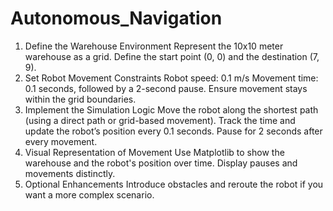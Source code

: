 # Autonomous_Navigation
1. Define the Warehouse Environment
Represent the 10x10 meter warehouse as a grid.
Define the start point (0, 0) and the destination (7, 9).
2. Set Robot Movement Constraints
Robot speed: 0.1 m/s
Movement time: 0.1 seconds, followed by a 2-second pause.
Ensure movement stays within the grid boundaries.
3. Implement the Simulation Logic
Move the robot along the shortest path (using a direct path or grid-based movement).
Track the time and update the robot’s position every 0.1 seconds.
Pause for 2 seconds after every movement.
4. Visual Representation of Movement
Use Matplotlib to show the warehouse and the robot's position over time.
Display pauses and movements distinctly.
5. Optional Enhancements
Introduce obstacles and reroute the robot if you want a more complex scenario.
